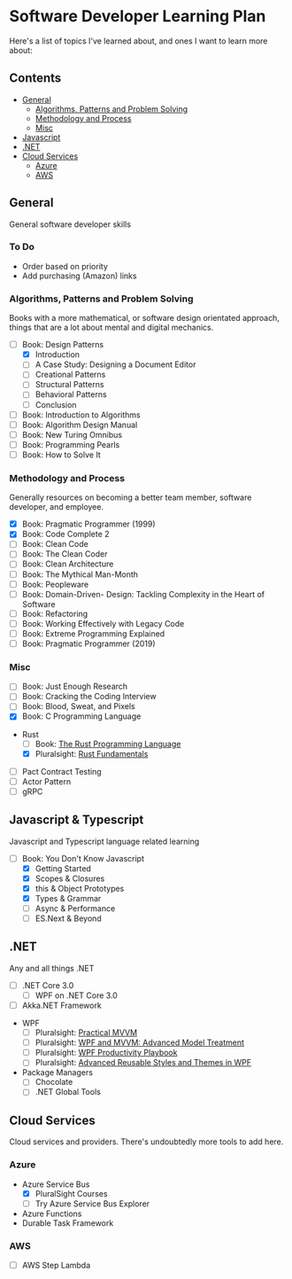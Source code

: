 # Software Developer Learning Plan

Here's a list of topics I've learned about, and ones I want to learn more about:

## Contents

- [General](#general)
  - [Algorithms, Patterns and Problem Solving](#algorithms-patterns-and-problem-solving)
  - [Methodology and Process](#methodology-and-process)
  - [Misc](#misc)
- [Javascript](#javascript)
- [.NET](#net)
- [Cloud Services](#cloud-services)
  - [Azure](#azure)
  - [AWS](#aws)

## General

General software developer skills

### To Do

- Order based on priority
- Add purchasing (Amazon) links

### Algorithms, Patterns and Problem Solving

Books with a more mathematical, or software design orientated approach, things that are a lot about mental and digital mechanics.

- [ ] Book: Design Patterns
  - [x] Introduction
  - [ ] A Case Study: Designing a Document Editor
  - [ ] Creational Patterns
  - [ ] Structural Patterns
  - [ ] Behavioral Patterns
  - [ ] Conclusion
- [ ] Book: Introduction to Algorithms
- [ ] Book: Algorithm Design Manual
- [ ] Book: New Turing Omnibus
- [ ] Book: Programming Pearls
- [ ] Book: How to Solve It

### Methodology and Process

Generally resources on becoming a better team member, software developer, and employee.

- [x] Book: Pragmatic Programmer (1999)
- [x] Book: Code Complete 2
- [ ] Book: Clean Code
- [ ] Book: The Clean Coder
- [ ] Book: Clean Architecture
- [ ] Book: The Mythical Man-Month
- [ ] Book: Peopleware
- [ ] Book: Domain-Driven- Design: Tackling Complexity in the Heart of Software
- [ ] Book: Refactoring
- [ ] Book: Working Effectively with Legacy Code
- [ ] Book: Extreme Programming Explained
- [ ] Book: Pragmatic Programmer (2019)

### Misc

- [ ] Book: Just Enough Research
- [ ] Book: Cracking the Coding Interview
- [ ] Book: Blood, Sweat, and Pixels
- [x] Book: C Programming Language
- Rust
  - [ ] Book: [The Rust Programming Language](https://www.amazon.co.uk/Rust-Programming-Language-Manga-Guide/dp/1593278284)
  - [x] Pluralsight: [Rust Fundamentals](https://app.pluralsight.com/library/courses/rust-fundamentals)
- [ ] Pact Contract Testing
- [ ] Actor Pattern
- [ ] gRPC

## Javascript & Typescript

Javascript and Typescript language related learning

- [ ] Book: You Don't Know Javascript
  - [x] Getting Started
  - [x] Scopes & Closures
  - [x] this & Object Prototypes
  - [x] Types & Grammar
  - [ ] Async & Performance
  - [ ] ES.Next & Beyond

## .NET

Any and all things .NET

- [ ] .NET Core 3.0
  - [ ] WPF on .NET Core 3.0
- [ ] Akka.NET Framework
- WPF
  - [ ] Pluralsight: [Practical MVVM](https://app.pluralsight.com/library/courses/practical-mvvm)
  - [ ] Pluralsight: [WPF and MVVM: Advanced Model Treatment](https://app.pluralsight.com/library/courses/wpf-mvvm-advanced-model-treatment)
  - [ ] Pluralsight: [WPF Productivity Playbook](https://app.pluralsight.com/library/courses/wpf-productivity-playbook)
  - [ ] Pluralsight: [Advanced Reusable Styles and Themes in WPF](https://app.pluralsight.com/library/courses/wpf-advanced-reusable-styles-themes)
- Package Managers
  - [ ] Chocolate
  - [ ] .NET Global Tools

## Cloud Services

Cloud services and providers. There's undoubtedly more tools to add here.

### Azure

- Azure Service Bus
  - [x] PluralSight Courses
  - [ ] Try Azure Service Bus Explorer
- Azure Functions
- Durable Task Framework

### AWS

- [ ] AWS Step Lambda
